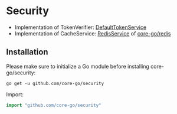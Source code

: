 # Security
- Implementation of TokenVerifier: [DefaultTokenService](https://github.com/core-go/security/jwt/blob/main/default_token_service.go)
- Implementation of CacheService: [RedisService](https://github.com/core-go/redis/blob/main/redis_service.go) of [core-go/redis](https://github.com/core-go/redis)

## Installation
Please make sure to initialize a Go module before installing core-go/security:

```shell
go get -u github.com/core-go/security
```

Import:
```go
import "github.com/core-go/security"
```
